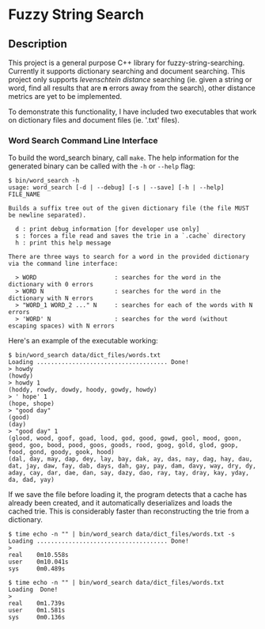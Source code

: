 # Fuzzy String Search
## Description
This project is a general purpose C++ library for fuzzy-string-searching. Currently it supports dictionary searching and document searching. This project only supports *levenschtein distance* searching (ie. given a string or word, find all results that are **n** errors away from the search), other distance metrics are yet to be implemented. 

To demonstrate this functionality, I have included two executables that work on dictionary files and document files (ie. '.txt' files). 

### Word Search Command Line Interface

To build the word_search binary, call `make`. The help information for the generated binary can be called with the `-h` or `--help` flag:
```
$ bin/word_search -h
usage: word_search [-d | --debug] [-s | --save] [-h | --help] FILE_NAME

Builds a suffix tree out of the given dictionary file (the file MUST be newline separated).

  d : print debug information [for developer use only]
  s : forces a file read and saves the trie in a `.cache` directory
  h : print this help message

There are three ways to search for a word in the provided dictionary via the command line interface:

  > WORD                      : searches for the word in the dictionary with 0 errors
  > WORD N                    : searches for the word in the dictionary with N errors
  > "WORD_1 WORD_2 ..." N     : searches for each of the words with N errors
  > 'WORD' N                  : searches for the word (without escaping spaces) with N errors
```

Here's an example of the executable working:

```
$ bin/word_search data/dict_files/words.txt 
Loading ..................................... Done!
> howdy
(howdy)
> howdy 1
(hoddy, rowdy, dowdy, hoody, gowdy, howdy)
> ' hope' 1
(hope, shope)
> "good day"
(good)
(day)
> "good day" 1
(glood, wood, goof, goad, lood, god, good, gowd, gool, mood, goon, geod, goo, bood, pood, goos, goods, rood, goog, gold, glod, goop, food, gond, goody, gook, hood)
(dal, day, may, dap, dey, lay, bay, dak, ay, das, nay, dag, hay, dau, dat, jay, daw, fay, dab, days, dah, gay, pay, dam, davy, way, dry, dy, aday, cay, dar, dae, dan, say, dazy, dao, ray, tay, dray, kay, yday, da, dad, yay)
```

If we save the file before loading it, the program detects that a cache has already been created, and it automatically deserializes and loads the cached trie. This is considerably faster than reconstructing the trie from a dictionary.
```
$ time echo -n "" | bin/word_search data/dict_files/words.txt -s
Loading ..................................... Done!
> 
real    0m10.558s
user    0m10.041s
sys     0m0.489s

$ time echo -n "" | bin/word_search data/dict_files/words.txt
Loading  Done!
> 
real    0m1.739s
user    0m1.581s
sys     0m0.136s
```